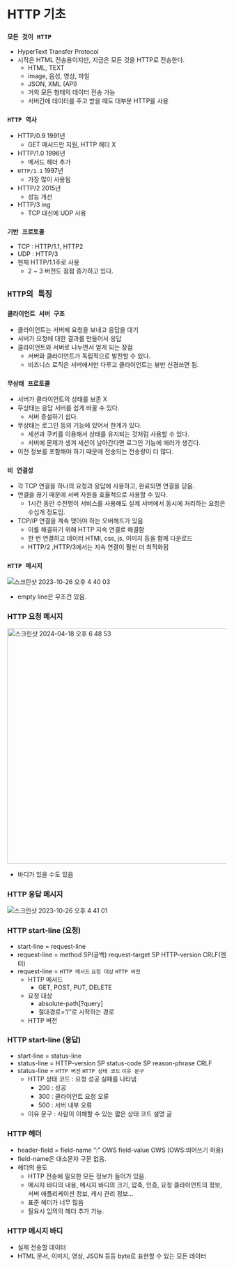 # HTTP 기초

### `모든 것이 HTTP`

- HyperText Transfer Protocol
- 시작은 HTML 전송용이지만, 지금은 모든 것을 HTTP로 전송한다.
  - HTML, TEXT
  - image, 음성, 영상, 파일
  - JSON, XML (API)
  - 거의 모든 형태의 데이터 전송 가능
  - 서버간에 데이터를 주고 받을 때도 대부분 HTTP를 사용

### `HTTP 역사`

- HTTP/0.9 1991년
  - GET 메서드만 지원, HTTP 헤더 X
- HTTP/1.0 1996년
  - 메서드 헤더 추가
- `HTTP/1.1` 1997년
  - 가장 많이 사용됨
- HTTP/2 2015년
  - 성능 개선
- HTTP/3 ing
  - TCP 대신에 UDP 사용

### `기반 프로토콜`

- TCP : HTTP/1.1, HTTP2
- UDP : HTTP/3
- 현재 HTTP/1.1주로 사용
  - 2 ~ 3 버전도 점점 증가하고 있다.

## `HTTP의 특징`

### `클라이언트 서버 구조`

- 클라이언트는 서버에 요청을 보내고 응답을 대기
- 서버가 요청에 대한 결과를 만들어서 응답
- 클라이언트와 서버로 나누면서 얻게 되는 장점
  - 서버와 클라이언트가 독립적으로 발전할 수 있다.
  - 비즈니스 로직은 서버에서만 다루고 클라이언트는 뷰만 신경쓰면 됨.

### `무상태 프로토콜`

- 서버가 클라이언트의 상태를 보존 X
- 무상태는 응답 서버를 쉽게 바꿀 수 있다.
  - 서버 증설하기 쉽다.
- 무상태는 로그인 등의 기능에 있어서 한계가 있다.
  - 세션과 쿠키를 이용해서 상태를 유지되는 것처럼 사용할 수 있다.
  - 서버에 문제가 생겨 세션이 날아간다면 로그인 기능에 에러가 생긴다.
- 이전 정보를 포함해야 하기 때문에 전송되는 전송량이 더 많다.

### `비 연결성`

- 각 TCP 연결을 하나의 요청과 응답에 사용하고, 완료되면 연결을 닫음.
- 연결을 끊기 때문에 서버 자원을 효율적으로 사용할 수 있다.
  - 1시간 동안 수천명이 서비스를 사용해도 실제 서버에서 동시에 처리하는 요청은 수십개 정도임.
- TCP/IP 연결을 계속 맺어야 하는 오버헤드가 있음
  - 이를 해결하기 위해 HTTP 지속 연결로 해결함
  - 한 번 연결하고 데이터 HTMl, css, js, 이미지 등을 함께 다운로드
  - HTTP/2 ,HTTP/3에서는 지속 연결이 훨씬 더 최적화됨

### `HTTP 메시지`

![스크린샷 2023-10-26 오후 4 40 03](https://user-images.githubusercontent.com/78193416/278302217-6fc2aa52-2a7b-439c-947d-f11b529c5e13.png)

- empty line은 무조건 있음.

### HTTP 요청 메시지

<img width="540" alt="스크린샷 2024-04-18 오후 6 48 53" src="https://gist.github.com/assets/78193416/7ed0f193-23b6-40b4-8fca-1b4938e98131">

- 바디가 있을 수도 있음

### HTTP 응답 메시지

![스크린샷 2023-10-26 오후 4 41 01](https://user-images.githubusercontent.com/78193416/278302784-a1ec911d-c2d3-4321-9b19-c8a7c5fcdabd.png)

### HTTP start-line (요청)

- start-line = request-line
- request-line = method SP(공백) request-target SP HTTP-version CRLF(엔터)
- request-line = `HTTP 메서드` `요청 대상` `HTTP 버전`
  - HTTP 메서드
    - GET, POST, PUT, DELETE
  - 요청 대상
    - absolute-path[?query]
    - 절대경로=”/”로 시작하는 경로
  - HTTP 버전

### HTTP start-line (응답)

- start-line = status-line
- status-line = HTTP-version SP status-code SP reason-phrase CRLF
- status-line = `HTTP 버전` `HTTP 상태 코드` `이유 문구`
  - HTTP 상태 코드 : 요청 성공 실패를 나타냄
    - 200 : 성공
    - 300 : 클라이언트 요청 오류
    - 500 : 서버 내부 오류
  - 이유 문구 : 사람이 이해할 수 있는 짧은 상태 코드 설명 글

### HTTP 헤더

- header-field = field-name “:” OWS field-value OWS (OWS:띄어쓰기 허용)
- field-name은 대소문자 구문 없음.
- 헤더의 용도
  - HTTP 전송에 필요한 모든 정보가 들어가 있음.
  - 메시지 바디의 내용, 메시지 바디의 크기, 압축, 인증, 요청 클라이언트의 정보, 서버 애플리케이션 정보, 캐시 관리 정보…
  - 표준 헤더가 너무 많음
  - 필요시 임의의 헤더 추가 가능.

### HTTP 메시지 바디

- 실제 전송할 데이터
- HTML 문서, 이미지, 영상, JSON 등등 byte로 표현할 수 있는 모든 데이터
